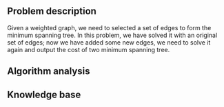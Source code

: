 ## Problem description

Given a weighted graph, we need to selected a set of edges to form the minimum spanning tree. In this problem, we have solved it with an original set of edges; now we have added some new edges, we need to solve it again and output the cost of two minimum spanning tree.

## Algorithm analysis



## Knowledge base


